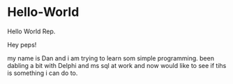 # Hello-World
Hello World Rep.

Hey peps!

my name is Dan and i am trying to learn som simple programming.
been dabling a bit with Delphi and ms sql at work and now would like to see if tihs is something i can do to.

